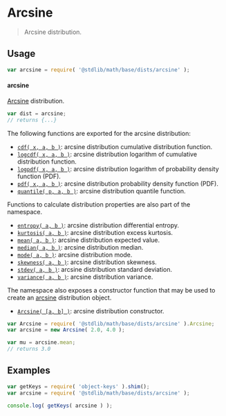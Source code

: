 <!--

@license Apache-2.0

Copyright (c) 2018 The Stdlib Authors.

Licensed under the Apache License, Version 2.0 (the "License");
you may not use this file except in compliance with the License.
You may obtain a copy of the License at

   http://www.apache.org/licenses/LICENSE-2.0

Unless required by applicable law or agreed to in writing, software
distributed under the License is distributed on an "AS IS" BASIS,
WITHOUT WARRANTIES OR CONDITIONS OF ANY KIND, either express or implied.
See the License for the specific language governing permissions and
limitations under the License.

-->

# Arcsine

> Arcsine distribution.

<section class="usage">

## Usage

```javascript
var arcsine = require( '@stdlib/math/base/dists/arcsine' );
```

#### arcsine

[Arcsine][arcsine-distribution] distribution.

```javascript
var dist = arcsine;
// returns {...}
```

The following functions are exported for the arcsine distribution:

<!-- <toc pattern="*+(cdf|pdf|mgf|quantile)*"> -->

<div class="namespace-toc">

-   <span class="signature">[`cdf( x, a, b )`][@stdlib/math/base/dists/arcsine/cdf]</span><span class="delimiter">: </span><span class="description">arcsine distribution cumulative distribution function.</span>
-   <span class="signature">[`logcdf( x, a, b )`][@stdlib/math/base/dists/arcsine/logcdf]</span><span class="delimiter">: </span><span class="description">arcsine distribution logarithm of cumulative distribution function.</span>
-   <span class="signature">[`logpdf( x, a, b )`][@stdlib/math/base/dists/arcsine/logpdf]</span><span class="delimiter">: </span><span class="description">arcsine distribution logarithm of probability density function (PDF).</span>
-   <span class="signature">[`pdf( x, a, b )`][@stdlib/math/base/dists/arcsine/pdf]</span><span class="delimiter">: </span><span class="description">arcsine distribution probability density function (PDF).</span>
-   <span class="signature">[`quantile( p, a, b )`][@stdlib/math/base/dists/arcsine/quantile]</span><span class="delimiter">: </span><span class="description">arcsine distribution quantile function.</span>

</div>

<!-- </toc> -->

Functions to calculate distribution properties are also part of the namespace.

<!-- <toc pattern="*+(entropy|kurtosis|mean|median|mode|skewness|stdev|variance)*"> -->

<div class="namespace-toc">

-   <span class="signature">[`entropy( a, b )`][@stdlib/math/base/dists/arcsine/entropy]</span><span class="delimiter">: </span><span class="description">arcsine distribution differential entropy.</span>
-   <span class="signature">[`kurtosis( a, b )`][@stdlib/math/base/dists/arcsine/kurtosis]</span><span class="delimiter">: </span><span class="description">arcsine distribution excess kurtosis.</span>
-   <span class="signature">[`mean( a, b )`][@stdlib/math/base/dists/arcsine/mean]</span><span class="delimiter">: </span><span class="description">arcsine distribution expected value.</span>
-   <span class="signature">[`median( a, b )`][@stdlib/math/base/dists/arcsine/median]</span><span class="delimiter">: </span><span class="description">arcsine distribution median.</span>
-   <span class="signature">[`mode( a, b )`][@stdlib/math/base/dists/arcsine/mode]</span><span class="delimiter">: </span><span class="description">arcsine distribution mode.</span>
-   <span class="signature">[`skewness( a, b )`][@stdlib/math/base/dists/arcsine/skewness]</span><span class="delimiter">: </span><span class="description">arcsine distribution skewness.</span>
-   <span class="signature">[`stdev( a, b )`][@stdlib/math/base/dists/arcsine/stdev]</span><span class="delimiter">: </span><span class="description">arcsine distribution standard deviation.</span>
-   <span class="signature">[`variance( a, b )`][@stdlib/math/base/dists/arcsine/variance]</span><span class="delimiter">: </span><span class="description">arcsine distribution variance.</span>

</div>

<!-- </toc> -->

The namespace also exposes a constructor function that may be used to create an [arcsine][arcsine-distribution] distribution object.

<!-- <toc pattern="*ctor*"> -->

<div class="namespace-toc">

-   <span class="signature">[`Arcsine( [a, b] )`][@stdlib/math/base/dists/arcsine/ctor]</span><span class="delimiter">: </span><span class="description">arcsine distribution constructor.</span>

</div>

<!-- </toc> -->

```javascript
var Arcsine = require( '@stdlib/math/base/dists/arcsine' ).Arcsine;
var arcsine = new Arcsine( 2.0, 4.0 );

var mu = arcsine.mean;
// returns 3.0
```

</section>

<!-- /.usage -->

<section class="examples">

## Examples

<!-- TODO: better examples -->

<!-- eslint no-undef: "error" -->

```javascript
var getKeys = require( 'object-keys' ).shim();
var arcsine = require( '@stdlib/math/base/dists/arcsine' );

console.log( getKeys( arcsine ) );
```

</section>

<!-- /.examples -->

<section class="links">

[arcsine-distribution]: https://en.wikipedia.org/wiki/Arcsine_distribution

<!-- <toc-links> -->

[@stdlib/math/base/dists/arcsine/ctor]: https://github.com/stdlib-js/stdlib/tree/develop/lib/node_modules/%40stdlib/math/base/dists/arcsine/ctor

[@stdlib/math/base/dists/arcsine/entropy]: https://github.com/stdlib-js/stdlib/tree/develop/lib/node_modules/%40stdlib/math/base/dists/arcsine/entropy

[@stdlib/math/base/dists/arcsine/kurtosis]: https://github.com/stdlib-js/stdlib/tree/develop/lib/node_modules/%40stdlib/math/base/dists/arcsine/kurtosis

[@stdlib/math/base/dists/arcsine/mean]: https://github.com/stdlib-js/stdlib/tree/develop/lib/node_modules/%40stdlib/math/base/dists/arcsine/mean

[@stdlib/math/base/dists/arcsine/median]: https://github.com/stdlib-js/stdlib/tree/develop/lib/node_modules/%40stdlib/math/base/dists/arcsine/median

[@stdlib/math/base/dists/arcsine/mode]: https://github.com/stdlib-js/stdlib/tree/develop/lib/node_modules/%40stdlib/math/base/dists/arcsine/mode

[@stdlib/math/base/dists/arcsine/skewness]: https://github.com/stdlib-js/stdlib/tree/develop/lib/node_modules/%40stdlib/math/base/dists/arcsine/skewness

[@stdlib/math/base/dists/arcsine/stdev]: https://github.com/stdlib-js/stdlib/tree/develop/lib/node_modules/%40stdlib/math/base/dists/arcsine/stdev

[@stdlib/math/base/dists/arcsine/variance]: https://github.com/stdlib-js/stdlib/tree/develop/lib/node_modules/%40stdlib/math/base/dists/arcsine/variance

[@stdlib/math/base/dists/arcsine/cdf]: https://github.com/stdlib-js/stdlib/tree/develop/lib/node_modules/%40stdlib/math/base/dists/arcsine/cdf

[@stdlib/math/base/dists/arcsine/logcdf]: https://github.com/stdlib-js/stdlib/tree/develop/lib/node_modules/%40stdlib/math/base/dists/arcsine/logcdf

[@stdlib/math/base/dists/arcsine/logpdf]: https://github.com/stdlib-js/stdlib/tree/develop/lib/node_modules/%40stdlib/math/base/dists/arcsine/logpdf

[@stdlib/math/base/dists/arcsine/pdf]: https://github.com/stdlib-js/stdlib/tree/develop/lib/node_modules/%40stdlib/math/base/dists/arcsine/pdf

[@stdlib/math/base/dists/arcsine/quantile]: https://github.com/stdlib-js/stdlib/tree/develop/lib/node_modules/%40stdlib/math/base/dists/arcsine/quantile

<!-- </toc-links> -->

</section>

<!-- /.links -->
